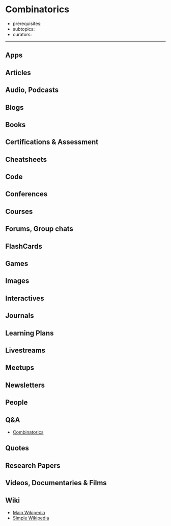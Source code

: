# Combinatorics

- prerequisites:
- subtopics:
- curators:

------

## Apps

## Articles

## Audio, Podcasts

## Blogs

## Books

## Certifications & Assessment

## Cheatsheets

## Code

## Conferences

## Courses

## Forums, Group chats

## FlashCards

## Games

## Images

## Interactives

## Journals

## Learning Plans

## Livestreams

## Meetups

## Newsletters

## People

## Q&A

- [Combinatorics](https://www.quora.com/topic/Combinatorics)

## Quotes

## Research Papers

## Videos, Documentaries & Films

## Wiki

- [Main Wikipedia](https://en.wikipedia.org/wiki/Combinatorics)
- [Simple Wikipedia](https://simple.wikipedia.org/wiki/Combinatorics)
